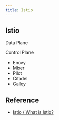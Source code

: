 ```yaml
---
title: Istio
---
```


## Istio


Data Plane

Control Plane

* Enovy
* Mixer
* Pilot
* Citadel
* Galley

## Reference
* [Istio / What is Istio?](https://istio.io/docs/concepts/what-is-istio/)
